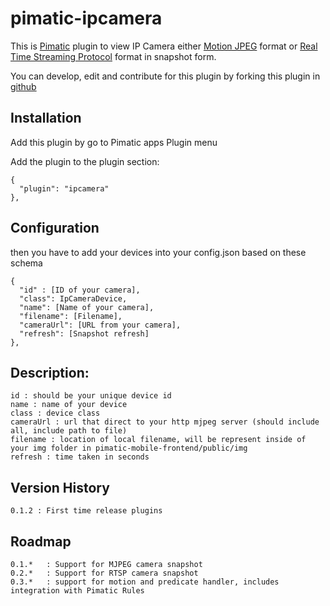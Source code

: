 pimatic-ipcamera
=======================

This is [Pimatic](http://pimatic.org) plugin to view IP Camera either [Motion JPEG](https://en.wikipedia.org/wiki/Motion_JPEG) format or [Real Time Streaming Protocol](https://id.wikipedia.org/wiki/Real_Time_Streaming_Protocol) format in snapshot form.

You can develop, edit and contribute for this plugin by forking this plugin in [github](https://github.com/funky81/pimatic-ip-camera)

Installation
-------------
Add this plugin by go to Pimatic apps Plugin menu

Add the plugin to the plugin section:

    {
      "plugin": "ipcamera"
    },

Configuration
-------------

then you have to add your devices into your config.json based on these schema

    {
      "id" : [ID of your camera],
      "class": IpCameraDevice,
      "name": [Name of your camera],
      "filename": [Filename],
      "cameraUrl": [URL from your camera],
      "refresh": [Snapshot refresh]
    },

Description:
-------------

    id : should be your unique device id
    name : name of your device
    class : device class
    cameraUrl : url that direct to your http mjpeg server (should include all, include path to file)
    filename : location of local filename, will be represent inside of your img folder in pimatic-mobile-frontend/public/img
    refresh : time taken in seconds

Version History
---------------
    0.1.2 : First time release plugins
    
Roadmap
---------------
    0.1.*   : Support for MJPEG camera snapshot
    0.2.*   : Support for RTSP camera snapshot
    0.3.*   : support for motion and predicate handler, includes integration with Pimatic Rules
